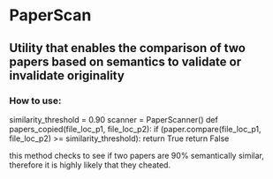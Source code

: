 # PaperScan
## Utility that enables the comparison of two papers based on semantics to validate or invalidate originality

 ### How to use:
  similarity_threshold = 0.90
  scanner = PaperScanner()
  def papers_copied(file_loc_p1, file_loc_p2):
    if (paper.compare(file_loc_p1, file_loc_p2) >= similarity_threshold):
        return True
    return False
 
 this method checks to see if two papers are 90% semantically similar, therefore it is highly likely that they cheated.
